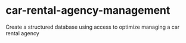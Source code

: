 # car-rental-agency-management
Create a structured database using access to optimize managing a car rental agency
